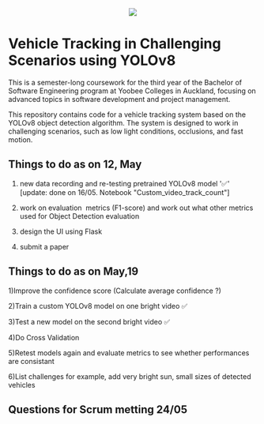 
 <center>
  <img src="https://user-images.githubusercontent.com/22610163/30512919-72a57046-9b02-11e7-8ca8-c3e4bd993497.gif">
</center>

# Vehicle Tracking in Challenging Scenarios using YOLOv8

This is a semester-long coursework for the third year of the Bachelor of Software Engineering program at Yoobee Colleges in Auckland, focusing on advanced topics in software development and project management.

This repository contains code for a vehicle tracking system based on the YOLOv8 object detection algorithm. The system is designed to work in challenging scenarios, such as low light conditions, occlusions, and fast motion.

## Things to do as on 12, May
1) new data recording and re-testing pretrained YOLOv8 model '&#x2705;'  [update: done on 16/05. Notebook "Custom_video_track_count"] 


2) work on evaluation  metrics (F1-score) and work out what other metrics used for Object Detection evaluation 

3) design the UI using Flask

4) submit a paper

## Things to do as on May,19

1)Improve the confidence score (Calculate average confidence ?)

2)Train a custom YOLOv8 model on one bright video &#x2705;

3)Test a new model on the second bright video &#x2705;

4)Do Cross Validation

5)Retest models again and evaluate metrics to see whether performances are consistant

6)List challenges for example, add very bright sun, small sizes of detected vehicles

## Questions for Scrum metting 24/05

<!-- 1) Is Literature Review required for R&D report?
